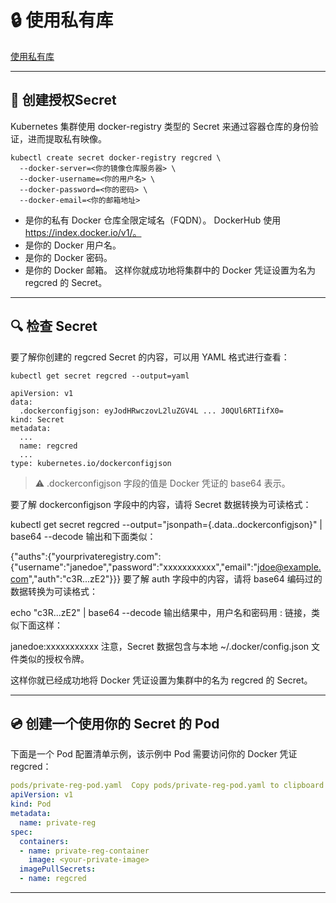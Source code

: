 # 🔒 使用私有库

[使用私有库](https://kubernetes.io/zh/docs/tasks/configure-pod-container/pull-image-private-registry/)

---

## 🔑 创建授权Secret

Kubernetes 集群使用 docker-registry 类型的 Secret 来通过容器仓库的身份验证，进而提取私有映像。

```
kubectl create secret docker-registry regcred \
  --docker-server=<你的镜像仓库服务器> \
  --docker-username=<你的用户名> \
  --docker-password=<你的密码> \
  --docker-email=<你的邮箱地址>
```

- <your-registry-server> 是你的私有 Docker 仓库全限定域名（FQDN）。 DockerHub 使用 https://index.docker.io/v1/。
- <your-name> 是你的 Docker 用户名。
- <your-pword> 是你的 Docker 密码。
- <your-email> 是你的 Docker 邮箱。
这样你就成功地将集群中的 Docker 凭证设置为名为 regcred 的 Secret。

---

## 🔍 检查 Secret

要了解你创建的 regcred Secret 的内容，可以用 YAML 格式进行查看：

``` shell
kubectl get secret regcred --output=yaml

apiVersion: v1
data:
  .dockerconfigjson: eyJodHRwczovL2luZGV4L ... J0QUl6RTIifX0=
kind: Secret
metadata:
  ...
  name: regcred
  ...
type: kubernetes.io/dockerconfigjson
```

> ⚠️ .dockerconfigjson 字段的值是 Docker 凭证的 base64 表示。

要了解 dockerconfigjson 字段中的内容，请将 Secret 数据转换为可读格式：

kubectl get secret regcred --output="jsonpath={.data.\.dockerconfigjson}" | base64 --decode
输出和下面类似：

{"auths":{"yourprivateregistry.com":{"username":"janedoe","password":"xxxxxxxxxxx","email":"jdoe@example.com","auth":"c3R...zE2"}}}
要了解 auth 字段中的内容，请将 base64 编码过的数据转换为可读格式：

echo "c3R...zE2" | base64 --decode
输出结果中，用户名和密码用 : 链接，类似下面这样：

janedoe:xxxxxxxxxxx
注意，Secret 数据包含与本地 ~/.docker/config.json 文件类似的授权令牌。

这样你就已经成功地将 Docker 凭证设置为集群中的名为 regcred 的 Secret。

---

## 💿 创建一个使用你的 Secret 的 Pod

下面是一个 Pod 配置清单示例，该示例中 Pod 需要访问你的 Docker 凭证 regcred：

``` yaml
pods/private-reg-pod.yaml  Copy pods/private-reg-pod.yaml to clipboard
apiVersion: v1
kind: Pod
metadata:
  name: private-reg
spec:
  containers:
  - name: private-reg-container
    image: <your-private-image>
  imagePullSecrets:
  - name: regcred
```

---



